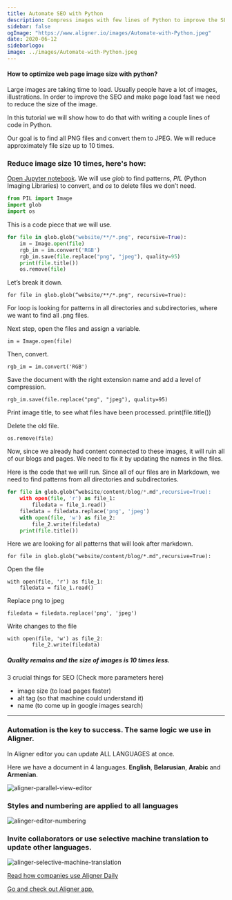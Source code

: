 ```yaml
---
title: Automate SEO with Python
description: Compress images with few lines of Python to improve the SEO. Reduce images size 10 times. Automate multilingual processes with Aligner.
sidebar: false
ogImage: "https://www.aligner.io/images/Automate-with-Python.jpeg" 
date: 2020-06-12
sidebarlogo: 
image: ../images/Automate-with-Python.jpeg
---
```

#### How to optimize web page image size with python?

Large images are taking time to load. Usually people have a lot of images, illustrations. In order to improve the SEO and make page load fast we need to reduce the size of the image.

In this tutorial we will show how to do that with writing a couple lines of code in Python.

Our goal is to find all PNG files and convert them to JPEG. We will reduce approximately file size up to 10 times.

### Reduce image size 10 times, here's how:

[Open Jupyter notebook](https://jupyter.org/). We will use *glob* to find patterns, *PIL* (Python Imaging Libraries) to convert, and *os* to delete files we don’t need.

``` python 
from PIL import Image
import glob
import os
```

This is a code piece that we will use.

``` python 
for file in glob.glob("website/**/*.png", recursive=True):
    im = Image.open(file)
    rgb_im = im.convert('RGB')
    rgb_im.save(file.replace("png", "jpeg"), quality=95)
    print(file.title())
    os.remove(file)
```

Let’s break it down.


    for file in glob.glob(“website/**/*.png", recursive=True):

For loop is looking for patterns in all directories and subdirectories, where we want to find all .png files.

Next step, open the files and assign a variable.

    im = Image.open(file)

Then, convert.

    rgb_im = im.convert('RGB')  

Save the document with the right extension name and add a level of compression.

    rgb_im.save(file.replace("png", "jpeg"), quality=95)

Print image title, to see what files have been processed.
    print(file.title()) 


Delete the old file.

    os.remove(file)

Now, since we already had content connected to these images, it will ruin all of our blogs and pages. We need to fix it by updating the names in the files.

Here is the code that we will run. Since all of our files are in Markdown, we need to find patterns from all directories and subdirectories.

```python
for file in glob.glob(“website/content/blog/*.md",recursive=True):
    with open(file, 'r') as file_1:
        filedata = file_1.read()
    filedata = filedata.replace('png', 'jpeg')
    with open(file, 'w') as file_2:
        file_2.write(filedata)
    print(file.title())
```

Here we are looking for all patterns that will look after markdown.

    for file in glob.glob("website/content/blog/*.md",recursive=True):

Open the file

    with open(file, 'r') as file_1:
        filedata = file_1.read()

Replace png to jpeg

    filedata = filedata.replace('png', 'jpeg')

Write changes to the file

    with open(file, 'w') as file_2:
            file_2.write(filedata)  

##### Quality remains and the size of images is 10 times less.

3 crucial things for SEO (Check more parameters here)

- image size (to load pages faster)
- alt tag (so that machine could understand it)
- name (to come up in google images search)
___


### Automation is the key to success. The same logic we use in Aligner.

In Aligner editor you can update ALL LANGUAGES at once.

Here we have a document in 4 languages. **English**, **Belarusian**, **Arabic** and **Armenian**.


![aligner-parallel-view-editor](../alinger-python-editor.jpeg)

### Styles and numbering are applied to all languages
![alinger-editor-numbering](../aligner-numbering-python.jpeg)

### Invite collaborators or use selective machine translation to update other languages.

![alinger-selective-machine-translation](../selective-aligner-python.jpeg)

[Read how companies use Aligner Daily](/case/)

[Go and check out Aligner app.](https://app.aligner.io)



